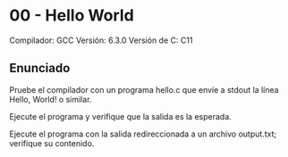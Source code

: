 # 00 - Hello World

Compilador: GCC
Versión: 6.3.0
Versión de C: C11

## Enunciado
Pruebe el compilador con un programa hello.c que envíe a stdout
la línea Hello, World! o similar.

Ejecute el programa y verifique que la salida es la esperada.

Ejecute el programa con la salida redireccionada a un archivo
output.txt; verifique su contenido.

